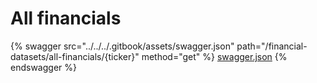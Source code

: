 # All financials

{% swagger src="../../../.gitbook/assets/swagger.json" path="/financial-datasets/all-financials/{ticker}" method="get" %}
[swagger.json](../../../.gitbook/assets/swagger.json)
{% endswagger %}
